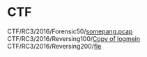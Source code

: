 # CTF
CTF/RC3/2016/Forensic50/[somepang.pcap](https://github.com/j3rrry/CTF/raw/master/RC3/2016/Forensic50/somepang.pacp)<br />
CTF/RC3/2016/Reversing100/[Copy of logmein](https://github.com/j3rrry/CTF/raw/master/RC3/2016/Reversing100/Copy%20of%20logmein)<br />
CTF/RC3/2016/Reversing200/[fle](https://github.com/j3rrry/CTF/raw/master/RC3/2016/Reversing200/fle)
